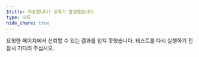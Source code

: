 ```yaml
---
$title: 죄송합니다! 오류가 발생했습니다.
type: 오류
hide_share: true
---
```


요청한 페이지에서 신뢰할 수 있는 결과를 얻지 못했습니다. 테스트를 다시 실행하기 전 잠시 기다려 주십시오.
